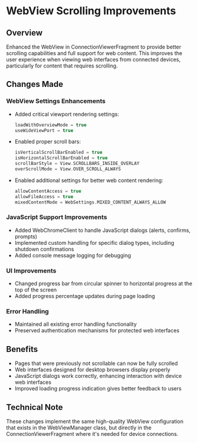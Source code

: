 # WebView Scrolling Improvements

## Overview
Enhanced the WebView in ConnectionViewerFragment to provide better scrolling capabilities and full support for web content. This improves the user experience when viewing web interfaces from connected devices, particularly for content that requires scrolling.

## Changes Made

### WebView Settings Enhancements
- Added critical viewport rendering settings:
  ```kotlin
  loadWithOverviewMode = true
  useWideViewPort = true
  ```
- Enabled proper scroll bars:
  ```kotlin
  isVerticalScrollBarEnabled = true
  isHorizontalScrollBarEnabled = true
  scrollBarStyle = View.SCROLLBARS_INSIDE_OVERLAY
  overScrollMode = View.OVER_SCROLL_ALWAYS
  ```
- Enabled additional settings for better web content rendering:
  ```kotlin
  allowContentAccess = true
  allowFileAccess = true
  mixedContentMode = WebSettings.MIXED_CONTENT_ALWAYS_ALLOW
  ```

### JavaScript Support Improvements
- Added WebChromeClient to handle JavaScript dialogs (alerts, confirms, prompts)
- Implemented custom handling for specific dialog types, including shutdown confirmations
- Added console message logging for debugging

### UI Improvements
- Changed progress bar from circular spinner to horizontal progress at the top of the screen
- Added progress percentage updates during page loading

### Error Handling
- Maintained all existing error handling functionality
- Preserved authentication mechanisms for protected web interfaces

## Benefits
- Pages that were previously not scrollable can now be fully scrolled
- Web interfaces designed for desktop browsers display properly
- JavaScript dialogs work correctly, enhancing interaction with device web interfaces
- Improved loading progress indication gives better feedback to users

## Technical Note
These changes implement the same high-quality WebView configuration that exists in the WebViewManager class, but directly in the ConnectionViewerFragment where it's needed for device connections.
